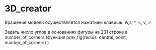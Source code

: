 # 3D_creator

Вращение модели осуществляется нажатием клавишь: w,s, ^, <, v, >

Задать число углов в основаниях фигуры на 231 строке в number_of_corners (функция prav_fig(redius, central_point, number_of_corners) )
